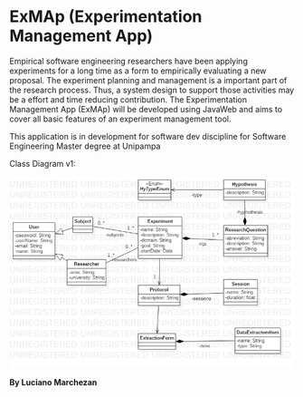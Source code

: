 # ExMAp (Experimentation Management App)

Empirical software engineering researchers have been applying experiments for a long time as a form to empirically evaluating  a new proposal. The experiment planning and management is a important part of the research process. Thus, a system design to support those activities may be a effort and time reducing contribution. The Experimentation Management App (ExMAp) will be developed using JavaWeb and aims to cover all basic features of an experiment management tool.

This application is in development for software dev discipline for Software Engineering Master degree at Unipampa

Class Diagram v1:

![Class Diagram](https://raw.githubusercontent.com/lucianoMarchezan/desSoftwareApp/dev/eng/class%20diagram.png)

**By Luciano Marchezan**

